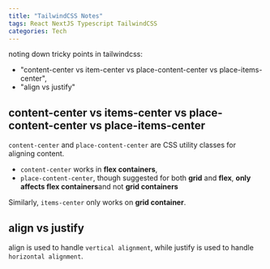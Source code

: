 ```yaml
---
title: "TailwindCSS Notes"
tags: React NextJS Typescript TailwindCSS
categories: Tech
---
```

noting down tricky points in tailwindcss:
 - "content-center vs item-center vs place-content-center vs place-items-center", 
 - "align vs justify"

## content-center vs items-center vs place-content-center vs place-items-center

`content-center` and `place-content-center` are CSS utility classes for aligning content.
 - `content-center` works in **flex containers**,
 - `place-content-center`, though suggested for both **grid** and **flex**, **only affects flex containers**and not **grid 
containers**

Similarly, `items-center` only works on **grid container**.

## align vs justify

align is used to handle `vertical alignment`, while justify is used to handle `horizontal alignment`.